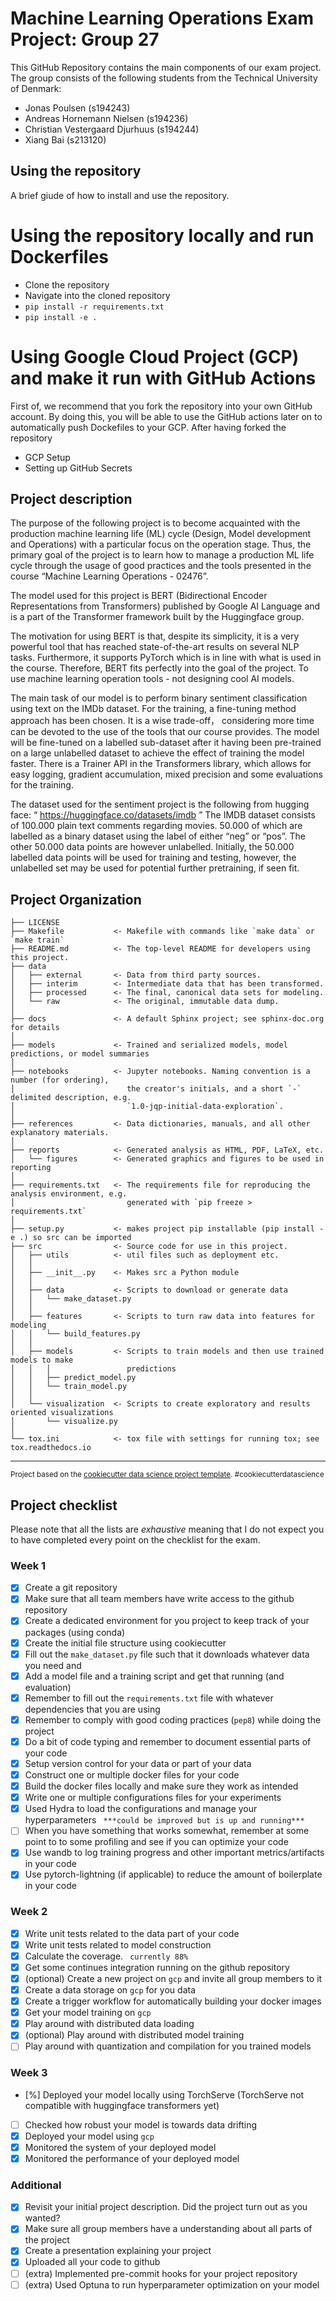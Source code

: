 Machine Learning Operations
Exam Project: Group 27
==============================
This GitHub Repository contains the main components of our exam project. The group consists of the following students from the Technical University of Denmark: 
- Jonas Poulsen (s194243)
- Andreas Hornemann Nielsen (s194236)
- Christian Vestergaard Djurhuus (s194244)
- Xiang Bai (s213120)

Using the repository
------------
A brief giude of how to install and use the repository.

# Using the repository locally and run Dockerfiles
- Clone the repository
- Navigate into the cloned repository
- ```pip install -r requirements.txt```
- ```pip install -e .```

# Using Google Cloud Project (GCP) and make it run with GitHub Actions
First of, we recommend that you fork the repository into your own GitHub account. By doing this, you will be able to use the GitHub actions later on to automatically push Dockefiles to your GCP. After having forked the repository
- GCP Setup
- Setting up GitHub Secrets

Project description
------------
The purpose of the following project is to become acquainted with the production machine learning life (ML) cycle (Design, Model development and Operations) with a particular focus on the operation stage. Thus, the primary goal of the project is to learn how to manage a production ML life cycle through the usage of good practices and the tools presented in the course “Machine Learning Operations - 02476”.


The model used for this project is BERT (Bidirectional Encoder Representations from Transformers) published by Google AI Language and is a part of the Transformer framework built by the Huggingface group. 

The motivation for using BERT is that, despite its simplicity, it is a very powerful tool that has reached state-of-the-art results on several NLP tasks. Furthermore, it supports PyTorch which is in line with what is used in the course. Therefore, BERT fits perfectly into the goal of the project. To use machine learning operation tools - not designing cool AI models. 

The main task of our model is to perform binary sentiment classification using text on the IMDb dataset. For the training, a fine-tuning method approach has been chosen. It is a wise trade-off， considering more time can be devoted to the use of the tools that our course provides. The model will be fine-tuned on a labelled sub-dataset after it having been pre-trained on a large unlabelled dataset to achieve the effect of training the model faster. There is a Trainer API in the Transformers library, which allows for easy logging, gradient accumulation, mixed precision and some evaluations for the training.


The dataset used for the sentiment project is the following from hugging face:
“ https://huggingface.co/datasets/imdb ”
The IMDB dataset consists of 100.000 plain text comments regarding movies. 50.000 of which are labelled as a binary dataset using the label of either “neg” or “pos”. The other 50.000 data points are however unlabelled. Initially, the 50.000 labelled data points will be used for training and testing, however, the unlabelled set may be used for potential further pretraining, if seen fit.



Project Organization
------------

    ├── LICENSE
    ├── Makefile           <- Makefile with commands like `make data` or `make train`
    ├── README.md          <- The top-level README for developers using this project.
    ├── data
    │   ├── external       <- Data from third party sources.
    │   ├── interim        <- Intermediate data that has been transformed.
    │   ├── processed      <- The final, canonical data sets for modeling.
    │   └── raw            <- The original, immutable data dump.
    │
    ├── docs               <- A default Sphinx project; see sphinx-doc.org for details
    │
    ├── models             <- Trained and serialized models, model predictions, or model summaries
    │
    ├── notebooks          <- Jupyter notebooks. Naming convention is a number (for ordering),
    │                         the creator's initials, and a short `-` delimited description, e.g.
    │                         `1.0-jqp-initial-data-exploration`.
    │
    ├── references         <- Data dictionaries, manuals, and all other explanatory materials.
    │
    ├── reports            <- Generated analysis as HTML, PDF, LaTeX, etc.
    │   └── figures        <- Generated graphics and figures to be used in reporting
    │
    ├── requirements.txt   <- The requirements file for reproducing the analysis environment, e.g.
    │                         generated with `pip freeze > requirements.txt`
    │
    ├── setup.py           <- makes project pip installable (pip install -e .) so src can be imported
    ├── src                <- Source code for use in this project.
    │   ├── utils          <- util files such as deployment etc.  
    │   │
    │   ├── __init__.py    <- Makes src a Python module
    │   │
    │   ├── data           <- Scripts to download or generate data
    │   │   └── make_dataset.py
    │   │
    │   ├── features       <- Scripts to turn raw data into features for modeling
    │   │   └── build_features.py
    │   │
    │   ├── models         <- Scripts to train models and then use trained models to make
    │   │   │                 predictions
    │   │   ├── predict_model.py
    │   │   └── train_model.py
    │   │
    │   └── visualization  <- Scripts to create exploratory and results oriented visualizations
    │       └── visualize.py
    │
    └── tox.ini            <- tox file with settings for running tox; see tox.readthedocs.io


--------

<p><small>Project based on the <a target="_blank" href="https://drivendata.github.io/cookiecutter-data-science/">cookiecutter data science project template</a>. #cookiecutterdatascience</small></p>

## Project checklist

Please note that all the lists are *exhaustive* meaning that I do not expect you to have completed every
point on the checklist for the exam.

### Week 1

- [x] Create a git repository
- [x] Make sure that all team members have write access to the github repository
- [x] Create a dedicated environment for you project to keep track of your packages (using conda)
- [x] Create the initial file structure using cookiecutter
- [x] Fill out the `make_dataset.py` file such that it downloads whatever data you need and 
- [x] Add a model file and a training script and get that running (and evaluation)
- [x] Remember to fill out the `requirements.txt` file with whatever dependencies that you are using
- [x] Remember to comply with good coding practices (`pep8`) while doing the project
- [x] Do a bit of code typing and remember to document essential parts of your code
- [x] Setup version control for your data or part of your data
- [x] Construct one or multiple docker files for your code
- [x] Build the docker files locally and make sure they work as intended
- [x] Write one or multiple configurations files for your experiments
- [x] Used Hydra to load the configurations and manage your hyperparameters ``` ***could be improved but is up and running***```
- [ ] When you have something that works somewhat, remember at some point to to some profiling and see if you can optimize your code
- [x] Use wandb to log training progress and other important metrics/artifacts in your code
- [x] Use pytorch-lightning (if applicable) to reduce the amount of boilerplate in your code

### Week 2

- [x] Write unit tests related to the data part of your code
- [x] Write unit tests related to model construction
- [x] Calculate the coverage. ``` currently 88%```
- [x] Get some continues integration running on the github repository
- [x] (optional) Create a new project on `gcp` and invite all group members to it
- [x] Create a data storage on `gcp` for you data
- [x] Create a trigger workflow for automatically building your docker images
- [x] Get your model training on `gcp`
- [x] Play around with distributed data loading
- [x] (optional) Play around with distributed model training
- [ ] Play around with quantization and compilation for you trained models

### Week 3

- [%] Deployed your model locally using TorchServe (TorchServe not compatible with huggingface transformers yet)
- [ ] Checked how robust your model is towards data drifting
- [x] Deployed your model using `gcp`
- [x] Monitored the system of your deployed model
- [x] Monitored the performance of your deployed model

### Additional

- [x] Revisit your initial project description. Did the project turn out as you wanted?
- [x] Make sure all group members have a understanding about all parts of the project
- [x] Create a presentation explaining your project
- [x] Uploaded all your code to github
- [ ] (extra) Implemented pre-commit hooks for your project repository
- [ ] (extra) Used Optuna to run hyperparameter optimization on your model
